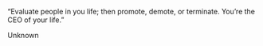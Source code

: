 “Evaluate people in you life; then promote, demote, or terminate. You’re the CEO of your life.”

Unknown
